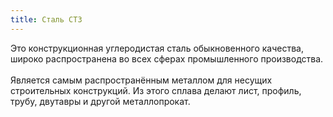 ```yaml
---
title: Сталь СТЗ
---
```


Это конструкционная углеродистая сталь обыкновенного качества, широко распространена во всех сферах промышленного производства.
\
\
Является самым распространённым металлом для несущих строительных конструкций. Из этого сплава делают лист, профиль, трубу, двутавры и другой металлопрокат.
